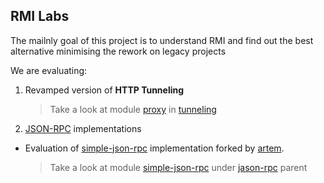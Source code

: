 ## RMI Labs

The mailnly goal of this project is to understand RMI and find out the best alternative minimising the rework on legacy projects

We are evaluating:

1. Revamped version of **HTTP Tunneling**
   > Take a look at module [proxy](https://github.com/bsorrentino/java.RMI.labs/tree/develop/tunneling/proxy) in [tunneling](https://github.com/bsorrentino/java.RMI.labs/tree/develop/tunneling)
2. [JSON-RPC](https://www.jsonrpc.org/specification) implementations
 * Evaluation of [simple-json-rpc](https://github.com/bsorrentino/simple-json-rpc) implementation forked by [artem](https://github.com/arteam/simple-json-rpc).
   > Take a look at module [simple-json-rpc](https://github.com/bsorrentino/java.RMI.labs/tree/develop/json-rpc/simple-json-rpc) under [jason-rpc](https://github.com/bsorrentino/java.RMI.labs/tree/develop/json-rpc) parent
